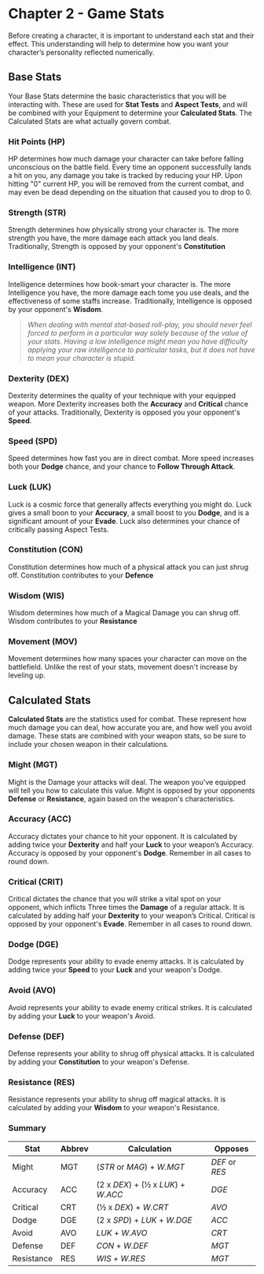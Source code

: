 # Chapter 2 - Game Stats
Before creating a character, it is important to understand each stat and their effect. This understanding will help to determine how you want your character’s personality reflected numerically. 

## Base Stats
Your Base Stats determine the basic characteristics that you will be interacting with. These are used for **Stat Tests** and **Aspect Tests**, and will be combined with your Equipment to determine your **Calculated Stats**. The Calculated Stats are what actually govern combat.

### Hit Points (HP)
HP determines how much damage your character can take before falling unconscious on the battle field. Every time an opponent successfully lands a hit on you, any damage you take is tracked by reducing your HP. Upon hitting "0" current HP, you will be removed from the current combat, and may even be dead depending on the situation that caused you to drop to 0.

### Strength (STR)
Strength determines how physically strong your character is. The more strength you have, the more damage each attack you land deals. Traditionally, Strength is opposed by your opponent's **Constitution**

### Intelligence (INT)
Intelligence determines how book-smart your character is. The more Intelligence you have, the more damage each tome you use deals, and the effectiveness of some staffs increase. Traditionally, Intelligence is opposed by your opponent's **Wisdom**.
> *When dealing with mental stat-based roll-play, you should never feel forced to perform in a particular way solely because of the value of your stats. Having a low intelligence might mean you have difficulty applying your raw intelligence to particular tasks, but it does not have to mean your character is stupid.*

### Dexterity (DEX)
Dexterity determines the quality of your technique with your equipped weapon. More Dexterity increases both the **Accuracy** and **Critical** chance of your attacks. Traditionally, Dexterity is opposed you your opponent's **Speed**.

### Speed (SPD)
Speed determines how fast you are in direct combat. More speed increases both your **Dodge** chance, and your chance to **Follow Through Attack**.

### Luck (LUK)
Luck is a cosmic force that generally affects everything you might do. Luck gives a small boon to your **Accuracy**, a small boost to you **Dodge**, and is a significant amount of your **Evade**. Luck also determines your chance of critically passing Aspect Tests.

### Constitution (CON)
Constitution determines how much of a physical attack you can just shrug off. Constitution contributes to your **Defence**

### Wisdom (WIS)
Wisdom determines how much of a Magical Damage you can shrug off. Wisdom contributes to your **Resistance**

### Movement (MOV)
Movement determines how many spaces your character can move on the battlefield. Unlike the rest of your stats, movement doesn't increase by leveling up.

## Calculated Stats
**Calculated Stats** are the statistics used for combat. These represent how much damage you can deal, how accurate you are, and how well you avoid damage. These stats are combined with your weapon stats, so be sure to include your chosen weapon in their calculations.

### Might (MGT)
Might is the Damage your attacks will deal. The weapon you've equipped will tell you how to calculate this value. Might is opposed by your opponents **Defense** or **Resistance**, again based on the weapon's characteristics.

### Accuracy (ACC)
Accuracy dictates your chance to hit your opponent. It is calculated by adding twice your **Dexterity** and half your **Luck** to your weapon’s Accuracy. Accuracy is opposed by your opponent's **Dodge**. Remember in all cases to round down.

### Critical (CRIT)
Critical dictates the chance that you will strike a vital spot on your opponent, which inflicts Three times the **Damage** of a regular attack. It is calculated by adding half your **Dexterity** to your weapon’s Critical. Critical is opposed by your opponent's **Evade**. Remember in all cases to round down.

### Dodge (DGE)
Dodge represents your ability to evade enemy attacks. It is calculated by adding twice your **Speed** to your **Luck** and your weapon's Dodge.

### Avoid (AVO)
Avoid represents your ability to evade enemy critical strikes. It is calculated by adding your **Luck** to your weapon's Avoid.

### Defense (DEF)
Defense represents your ability to shrug off physical attacks. It is calculated by adding your **Constitution** to your weapon's Defense.

### Resistance (RES)
Resistance represents your ability to shrug off magical attacks. It is calculated by adding your **Wisdom** to your weapon's Resistance.

### Summary
| Stat       | Abbrev | Calculation                          | Opposes        |
| ---        | ---    | ---                                  | ---            |
| Might      | MGT    | (*STR* or *MAG*) + *W.MGT*           | *DEF* or *RES* |
| Accuracy   | ACC    | (2 x *DEX*) + (½  x *LUK*) + *W.ACC* | *DGE*          |
| Critical   | CRT    | (½  x *DEX*) + *W.CRT*               | *AVO*          |
| Dodge      | DGE    | (2 x *SPD*) + *LUK* + *W.DGE*        | *ACC*          |
| Avoid      | AVO    | *LUK* + *W.AVO*                      | *CRT*          |
| Defense    | DEF    | *CON* + *W.DEF*                      | *MGT*          |
| Resistance | RES    | *WIS* + *W.RES*                      | *MGT*          |